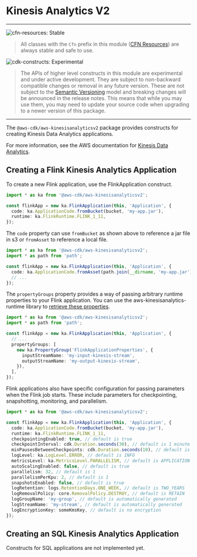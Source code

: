 # Kinesis Analytics V2
<!--BEGIN STABILITY BANNER-->

---

![cfn-resources: Stable](https://img.shields.io/badge/cfn--resources-stable-success.svg?style=for-the-badge)

> All classes with the `Cfn` prefix in this module ([CFN Resources]) are always stable and safe to use.
>
> [CFN Resources]: https://docs.aws.amazon.com/cdk/latest/guide/constructs.html#constructs_lib

![cdk-constructs: Experimental](https://img.shields.io/badge/cdk--constructs-experimental-important.svg?style=for-the-badge)

> The APIs of higher level constructs in this module are experimental and under active development.
> They are subject to non-backward compatible changes or removal in any future version. These are
> not subject to the [Semantic Versioning](https://semver.org/) model and breaking changes will be
> announced in the release notes. This means that while you may use them, you may need to update
> your source code when upgrading to a newer version of this package.

---

<!--END STABILITY BANNER-->


The `@aws-cdk/aws-kinesisanalyticsv2` package provides constructs for
creating Kinesis Data Analytics applications.

For more information, see the AWS documentation for [Kinesis Data
Analytics](https://aws.amazon.com/kinesis/data-analytics/).

## Creating a Flink Kinesis Analytics Application

To create a new Flink application, use the FlinkApplication construct.

```ts
import * as ka from '@aws-cdk/aws-kinesisanalyticsv2';

const flinkApp = new ka.FlinkApplication(this, 'Application', {
  code: ka.ApplicationCode.fromBucket(bucket, 'my-app.jar'),
  runtime: ka.FlinkRuntime.FLINK_1_11,
});
```

The `code` property can use `fromBucket` as shown above to reference a jar
file in s3 or `fromAsset` to reference a local file.

```ts
import * as ka from '@aws-cdk/aws-kinesisanalyticsv2';
import * as path from 'path';

const flinkApp = new ka.FlinkApplication(this, 'Application', {
  code: ka.ApplicationCode.fromAsset(path.join(__dirname, 'my-app.jar')),
  // ...
});
```

The `propertyGroups` property provides a way of passing arbitrary runtime
properties to your Flink application. You can use the
aws-kinesisanalytics-runtime library to [retrieve these
properties](https://docs.aws.amazon.com/kinesisanalytics/latest/java/how-properties.html#how-properties-access).

```ts
import * as ka from '@aws-cdk/aws-kinesisanalyticsv2';
import * as path from 'path';

const flinkApp = new ka.FlinkApplication(this, 'Application', {
  // ...
  propertyGroups: [
    new ka.PropertyGroup('FlinkApplicationProperties', {
      inputStreamName: 'my-input-kinesis-stream',
      outputStreamName: 'my-output-kinesis-stream',
    }),
  ],
});
```

Flink applications also have specific configuration for passing parameters
when the Flink job starts. These include parameters for checkpointing,
snapshotting, monitoring, and parallelism.

```ts
import * as ka from '@aws-cdk/aws-kinesisanalyticsv2';

const flinkApp = new ka.FlinkApplication(this, 'Application', {
  code: ka.ApplicationCode.fromBucket(bucket, 'my-app.jar'),
  runtime: ka.FlinkRuntime.FLINK_1_11,
  checkpointingEnabled: true, // default is true
  checkpointInterval: cdk.Duration.seconds(30), // default is 1 minute
  minPausesBetweenCheckpoints: cdk.Duration.seconds(10), // default is 5 seconds
  logLevel: ka.LogLevel.ERROR, // default is INFO
  metricsLevel: ka.MetricsLevel.PARALLELISM, // default is APPLICATION
  autoScalingEnabled: false, // default is true
  parallelism: 32, // default is 1
  parallelismPerKpu: 2, // default is 1
  snapshotsEnabled: false, // default is true
  logRetention: logs.RetentionDays.ONE_WEEK, // default is TWO_YEARS
  logRemovalPolicy: core.RemovalPolicy.DESTROY, // default is RETAIN
  logGroupName: 'my-group', // default is automatically generated
  logStreamName: 'my-stream', // default is automatically generated
  logEncryptionKey: someKmsKey, // default is no encryption
});
```

## Creating an SQL Kinesis Analytics Application

Constructs for SQL applications are not implemented yet.
